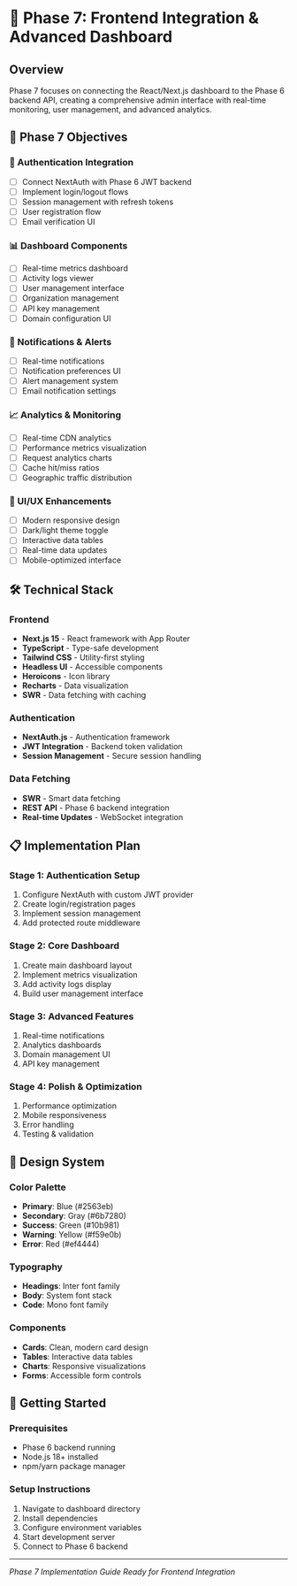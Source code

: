 # 🚀 Phase 7: Frontend Integration & Advanced Dashboard

## Overview
Phase 7 focuses on connecting the React/Next.js dashboard to the Phase 6 backend API, creating a comprehensive admin interface with real-time monitoring, user management, and advanced analytics.

## 🎯 Phase 7 Objectives

### 🔐 Authentication Integration
- [ ] Connect NextAuth with Phase 6 JWT backend
- [ ] Implement login/logout flows
- [ ] Session management with refresh tokens
- [ ] User registration flow
- [ ] Email verification UI

### 📊 Dashboard Components
- [ ] Real-time metrics dashboard
- [ ] Activity logs viewer
- [ ] User management interface
- [ ] Organization management
- [ ] API key management
- [ ] Domain configuration UI

### 🔔 Notifications & Alerts
- [ ] Real-time notifications
- [ ] Notification preferences UI
- [ ] Alert management system
- [ ] Email notification settings

### 📈 Analytics & Monitoring
- [ ] Real-time CDN analytics
- [ ] Performance metrics visualization
- [ ] Request analytics charts
- [ ] Cache hit/miss ratios
- [ ] Geographic traffic distribution

### 🎨 UI/UX Enhancements
- [ ] Modern responsive design
- [ ] Dark/light theme toggle
- [ ] Interactive data tables
- [ ] Real-time data updates
- [ ] Mobile-optimized interface

## 🛠️ Technical Stack

### Frontend
- **Next.js 15** - React framework with App Router
- **TypeScript** - Type-safe development
- **Tailwind CSS** - Utility-first styling
- **Headless UI** - Accessible components
- **Heroicons** - Icon library
- **Recharts** - Data visualization
- **SWR** - Data fetching with caching

### Authentication
- **NextAuth.js** - Authentication framework
- **JWT Integration** - Backend token validation
- **Session Management** - Secure session handling

### Data Fetching
- **SWR** - Smart data fetching
- **REST API** - Phase 6 backend integration
- **Real-time Updates** - WebSocket integration

## 📋 Implementation Plan

### Stage 1: Authentication Setup
1. Configure NextAuth with custom JWT provider
2. Create login/registration pages
3. Implement session management
4. Add protected route middleware

### Stage 2: Core Dashboard
1. Create main dashboard layout
2. Implement metrics visualization
3. Add activity logs display
4. Build user management interface

### Stage 3: Advanced Features
1. Real-time notifications
2. Analytics dashboards
3. Domain management UI
4. API key management

### Stage 4: Polish & Optimization
1. Performance optimization
2. Mobile responsiveness
3. Error handling
4. Testing & validation

## 🎨 Design System

### Color Palette
- **Primary**: Blue (#2563eb)
- **Secondary**: Gray (#6b7280)
- **Success**: Green (#10b981)
- **Warning**: Yellow (#f59e0b)
- **Error**: Red (#ef4444)

### Typography
- **Headings**: Inter font family
- **Body**: System font stack
- **Code**: Mono font family

### Components
- **Cards**: Clean, modern card design
- **Tables**: Interactive data tables
- **Charts**: Responsive visualizations
- **Forms**: Accessible form controls

## 🚀 Getting Started

### Prerequisites
- Phase 6 backend running
- Node.js 18+ installed
- npm/yarn package manager

### Setup Instructions
1. Navigate to dashboard directory
2. Install dependencies
3. Configure environment variables
4. Start development server
5. Connect to Phase 6 backend

---
*Phase 7 Implementation Guide*
*Ready for Frontend Integration*
